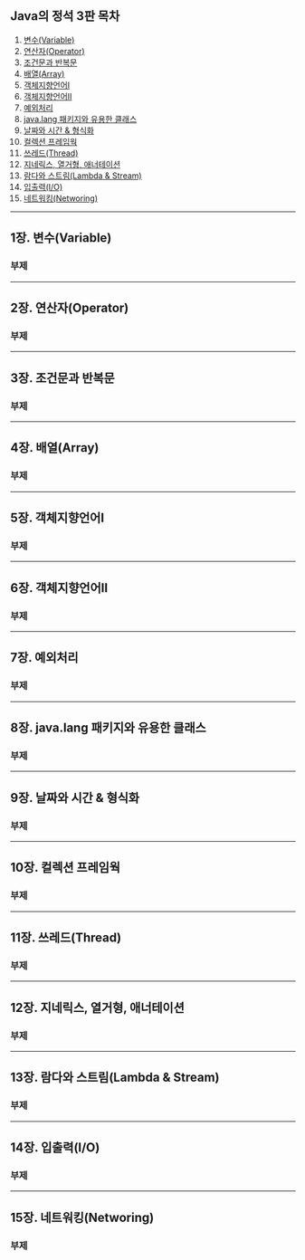 ## Java의 정석 3판 목차

1. [변수(Variable)](<#1장.-변수(variable)>)
2. [연산자(Operator)](<#2장.-연산자(operator)>)
3. [조건문과 반복문](#3장.-조건문과-반복문)
4. [배열(Array)](<#4장.-배열(array)>)
5. [객체지향언어Ⅰ](#5장.-객체지향언어Ⅰ)
6. [객체지향언어Ⅱ](#6장.-객체지향언어Ⅱ)
7. [예외처리](#7장.-예외처리)
8. [java.lang 패키지와 유용한 클래스](#8장.-java.lang-패키지와-유용한-클래스)
9. [날짜와 시간 & 형식화](#9장.-날짜와-시간-&-형식화)
10. [컬렉션 프레임웍](#10장.-컬렉션-프레임웍)
11. [쓰레드(Thread)](<#11장.-쓰레드(thread)>)
12. [지네릭스, 열거형, 애너테이션](#12장.-지네릭스,-열거형,-애너테이션)
13. [람다와 스트림(Lambda & Stream)](<#13장.-람다와-스트림(lambda-&-stream)>)
14. [입출력(I/O)](<#14장.-입출력(i/o)>)
15. [네트워킹(Networing)](<#15장.-네트워킹(networing)>)

---

## 1장. 변수(Variable)

### 부제

---

## 2장. 연산자(Operator)

### 부제

---

## 3장. 조건문과 반복문

### 부제

---

## 4장. 배열(Array)

### 부제

---

## 5장. 객체지향언어Ⅰ

### 부제

---

## 6장. 객체지향언어Ⅱ

### 부제

---

## 7장. 예외처리

### 부제

---

## 8장. java.lang 패키지와 유용한 클래스

### 부제

---

## 9장. 날짜와 시간 & 형식화

### 부제

---

## 10장. 컬렉션 프레임웍

### 부제

---

## 11장. 쓰레드(Thread)

### 부제

---

## 12장. 지네릭스, 열거형, 애너테이션

### 부제

---

## 13장. 람다와 스트림(Lambda & Stream)

### 부제

---

## 14장. 입출력(I/O)

### 부제

---

## 15장. 네트워킹(Networing)

### 부제
